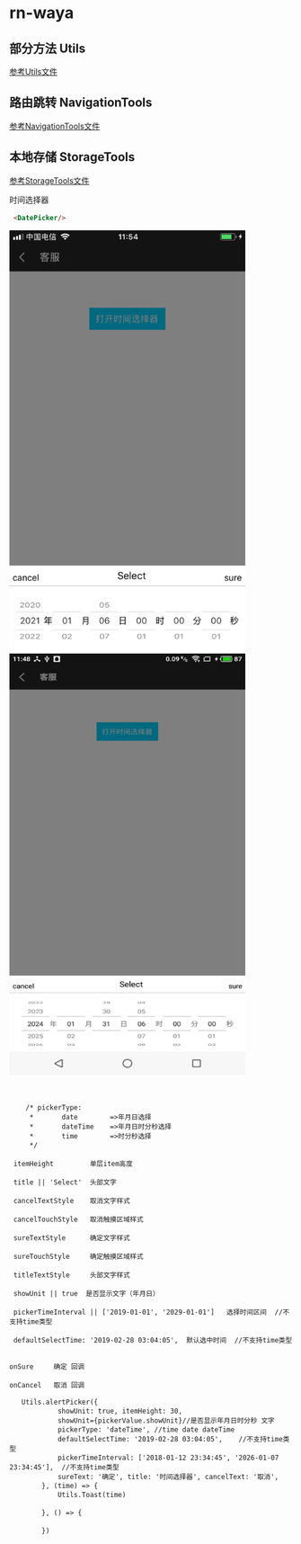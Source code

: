 # rn-waya

## 部分方法 Utils
[参考Utils文件](src/utils/Utils.js)

## 路由跳转 NavigationTools
[参考NavigationTools文件](src/utils/NavigationTools.js)

## 本地存储 StorageTools
[参考StorageTools文件](src/utils/StorageTools.js)



时间选择器 
```html
 <DatePicker/>
```
<img  src="src/res/ios_datePicker.png" width="420" height = "750"> <img  src="src/res/android_datePicker.png" width="420" height = "750">


```pickerType || 'dateTime'  类型  

   
    /* pickerType:
     *       date        =>年月日选择
     *       dateTime    =>年月日时分秒选择
     *       time        =>时分秒选择
     */
     
 itemHeight         单层item高度
 
 title || 'Select'  头部文字
 
 cancelTextStyle    取消文字样式
 
 cancelTouchStyle   取消触摸区域样式
 
 sureTextStyle      确定文字样式
 
 sureTouchStyle     确定触摸区域样式
 
 titleTextStyle     头部文字样式
 
 showUnit || true  是否显示文字（年月日）
 
 pickerTimeInterval || ['2019-01-01', '2029-01-01']   选择时间区间  //不支持time类型
 
 defaultSelectTime: '2019-02-28 03:04:05',  默认选中时间  //不支持time类型
 
 ```

 

```
onSure     确定 回调

onCancel   取消 回调
```


```
   Utils.alertPicker({
            showUnit: true, itemHeight: 30,
            showUnit={pickerValue.showUnit}//是否显示年月日时分秒 文字
            pickerType: 'dateTime', //time date dateTime
            defaultSelectTime: '2019-02-28 03:04:05',    //不支持time类型
            pickerTimeInterval: ['2018-01-12 23:34:45', '2026-01-07 23:34:45'],  //不支持time类型
            sureText: '确定', title: '时间选择器', cancelText: '取消',
        }, (time) => {
            Utils.Toast(time)

        }, () => {

        })
```    

